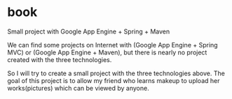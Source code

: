 book
====

Small project with Google App Engine + Spring + Maven

We can find some projects on Internet with (Google App Engine + Spring MVC) or (Google App Engine + Maven),
but there is nearly no project created with the three technologies.

So I will try to create a small project with the three technologies above. The goal of this project is to allow my
friend who learns makeup to upload her works(pictures) which can be viewed by anyone.

